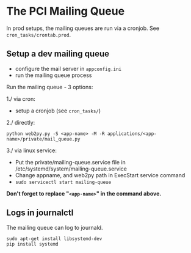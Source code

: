 The PCI Mailing Queue
=====================

In prod setups, the mailing queues are run via a cronjob.
See `cron_tasks/crontab.prod`.


Setup a dev mailing queue
-------------------------

- configure the mail server in `appconfig.ini`
- run the mailing queue process


Run the mailing queue - 3 options:

1./ via cron:

- setup a cronjob (see `cron_tasks/`)


2./ directly:

	python web2py.py -S <app-name> -M -R applications/<app-name>/private/mail_queue.py


3./ via linux service:

- Put the private/mailing-queue.service file in /etc/systemd/system/mailing-queue.service
- Change appname, and web2py path in ExecStart service command
- ```sudo servicectl start mailing-queue```


**Don't forget to replace "`<app-name>`" in the command above.**



Logs in journalctl
------------------

The mailing queue can log to journald.


	sudo apt-get install libsystemd-dev
	pip install systemd
